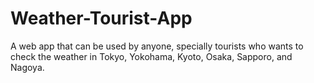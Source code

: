 # Weather-Tourist-App
A web app that can be used by anyone, specially tourists who wants to check the weather in Tokyo, Yokohama, Kyoto, Osaka, Sapporo, and Nagoya.
